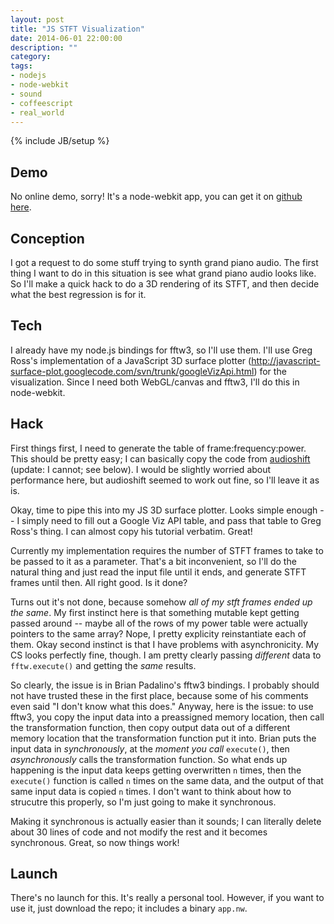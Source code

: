 ```yaml
---
layout: post
title: "JS STFT Visualization"
date: 2014-06-01 22:00:00
description: ""
category: 
tags:
- nodejs
- node-webkit
- sound
- coffeescript
- real_world
---
```

{% include JB/setup %}

Demo
----
  No online demo, sorry! It's a node-webkit app, you can get it on [github here][gh].

Conception
----------
  I got a request to do some stuff trying to synth grand piano audio. The first thing I want to do in this situation is see what grand piano audio looks like. So I'll make a quick hack to do a 3D rendering of its STFT, and then decide what the best regression is for it.
<!--more-->

Tech
----
  I already have my node.js bindings for fftw3, so I'll use them. I'll use Greg Ross's implementation of a JavaScript 3D surface plotter (http://javascript-surface-plot.googlecode.com/svn/trunk/googleVizApi.html) for the visualization. Since I need both WebGL/canvas and fftw3, I'll do this in node-webkit.

Hack
----
  First things first, I need to generate the table of frame:frequency:power. This should be pretty easy; I can basically copy the code from [audioshift][audioshift] (update: I cannot; see below). I would be slightly worried about performance here, but audioshift seemed to work out fine, so I'll leave it as is.

  Okay, time to pipe this into my JS 3D surface plotter. Looks simple enough -- I simply need to fill out a Google Viz API table, and pass that table to Greg Ross's thing. I can almost copy his tutorial verbatim. Great!

  Currently my implementation requires the number of STFT frames to take to be passed to it as a parameter. That's a bit inconvenient, so I'll do the natural thing and just read the input file until it ends, and generate STFT frames until then. All right good. Is it done?

  Turns out it's not done, because somehow *all of my stft frames ended up the same*. My first instinct here is that something mutable kept getting passed around -- maybe all of the rows of my power table were actually pointers to the same array? Nope, I pretty explicity reinstantiate each of them. Okay second instinct is that I have problems with asynchronicity. My CS looks perfectly fine, though. I am pretty clearly passing *different* data to `fftw.execute()` and getting the *same* results.

  So clearly, the issue is in Brian Padalino's fftw3 bindings. I probably should not have trusted these in the first place, because some of his comments even said "I don't know what this does." Anyway, here is the issue: to use fftw3, you copy the input data into a preassigned memory location, then call the transformation function, then copy output data out of a different memory location that the transformation function put it into. Brian puts the input data in *synchronously*, at the *moment you call* `execute()`, then *asynchronously* calls the transformation function. So what ends up happening is the input data keeps getting overwritten `n` times, then the `execute()` function is called `n` times on the same data, and the output of that same input data is copied `n` times. I don't want to think about how to strucutre this properly, so I'm just going to make it synchronous.

  Making it synchronous is actually easier than it sounds; I can literally delete about 30 lines of code and not modify the rest and it becomes synchronous. Great, so now things work!

Launch
------
  There's no launch for this. It's really a personal tool. However, if you want to use it, just download the repo; it includes a binary `app.nw`.

[audioshift]: http://dabbler0.github.io/hack-per-day/2014/04/20/coffeescript-phase-vocoder/
[gh]: github.com/dabbler0/audioviz
